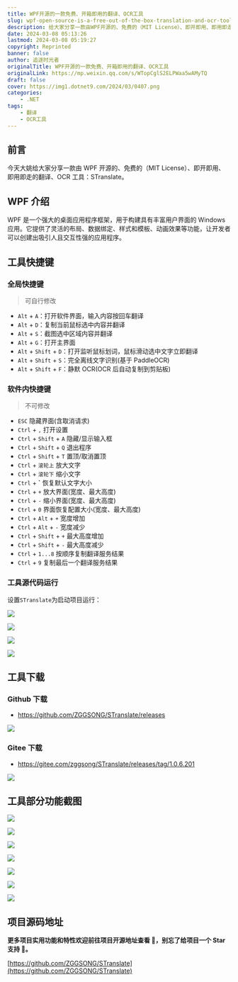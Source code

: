 ```yaml
---
title: WPF开源的一款免费、开箱即用的翻译、OCR工具
slug: wpf-open-source-is-a-free-out-of-the-box-translation-and-ocr-tool
description: 给大家分享一款由WPF开源的、免费的（MIT License）、即开即用、即用即走的翻译、OCR工具：STranslate。
date: 2024-03-08 05:13:26
lastmod: 2024-03-08 05:19:27
copyright: Reprinted
banner: false
author: 追逐时光者
originalTitle: WPF开源的一款免费、开箱即用的翻译、OCR工具
originalLink: https://mp.weixin.qq.com/s/WTopCglS2ELPWaa5wAMyTQ
draft: false
cover: https://img1.dotnet9.com/2024/03/0407.png
categories: 
    - .NET
tags: 
    - 翻译
    - OCR工具
---
```


## **前言**

今天大姚给大家分享一款由 WPF 开源的、免费的（MIT License）、即开即用、即用即走的翻译、OCR 工具：STranslate。

## **WPF 介绍**

WPF 是一个强大的桌面应用程序框架，用于构建具有丰富用户界面的 Windows 应用。它提供了灵活的布局、数据绑定、样式和模板、动画效果等功能，让开发者可以创建出吸引人且交互性强的应用程序。

## **工具快捷键**

### **全局快捷键**

> 可自行修改

- `Alt` + `A`：打开软件界面，输入内容按回车翻译
- `Alt` + `D`：复制当前鼠标选中内容并翻译
- `Alt` + `S`：截图选中区域内容并翻译
- `Alt` + `G`：打开主界面
- `Alt` + `Shift` + `D`：打开监听鼠标划词，鼠标滑动选中文字立即翻译
- `Alt` + `Shift` + `S`：完全离线文字识别(基于 PaddleOCR)
- `Alt` + `Shift` + `F`：静默 OCR(OCR 后自动复制到剪贴板)

### **软件内快捷键**

> 不可修改

- `ESC` 隐藏界面(含取消请求)
- `Ctrl` + `,` 打开设置
- `Ctrl` + `Shift` + `A` 隐藏/显示输入框
- `Ctrl` + `Shift` + `Q` 退出程序
- `Ctrl` + `Shift` + `T` 置顶/取消置顶
- `Ctrl` + `滚轮上` 放大文字
- `Ctrl` + `滚轮下` 缩小文字
- `Ctrl` + **`** 恢复默认文字大小
- `Ctrl` + `+` 放大界面(宽度、最大高度)
- `Ctrl` + `-` 缩小界面(宽度、最大高度)
- `Ctrl` + `0` 界面恢复配置大小(宽度、最大高度)
- `Ctrl` + `Alt` + `+` 宽度增加
- `Ctrl` + `Alt` + `-` 宽度减少
- `Ctrl` + `Shift` + `+` 最大高度增加
- `Ctrl` + `Shift` + `-` 最大高度减少
- `Ctrl` + `1...8` 按顺序复制翻译服务结果
- `Ctrl` + `9` 复制最后一个翻译服务结果

### **工具源代码运行**

设置`STranslate`为启动项目运行：

![](https://img1.dotnet9.com/2024/03/0401.png)

![](https://img1.dotnet9.com/2024/03/0402.png)

![](https://img1.dotnet9.com/2024/03/0403.png)

![](https://img1.dotnet9.com/2024/03/0404.png)

## **工具下载**

### **Github 下载**

- https://github.com/ZGGSONG/STranslate/releases

![](https://img1.dotnet9.com/2024/03/0405.png)

### **Gitee 下载**

- https://gitee.com/zggsong/STranslate/releases/tag/1.0.6.201

![](https://img1.dotnet9.com/2024/03/0406.png)

## **工具部分功能截图**

![](https://img1.dotnet9.com/2024/03/0407.png)

![](https://img1.dotnet9.com/2024/03/0408.png)

![](https://img1.dotnet9.com/2024/03/0409.png)

![](https://img1.dotnet9.com/2024/03/0410.gif)

![](https://img1.dotnet9.com/2024/03/0411.gif)

![](https://img1.dotnet9.com/2024/03/0412.gif)

![](https://img1.dotnet9.com/2024/03/0413.gif)

## 项目源码地址

**更多项目实用功能和特性欢迎前往项目开源地址查看 👀，别忘了给项目一个 Star 支持 💖。**

[https://github.com/ZGGSONG/STranslate](https://github.com/ZGGSONG/STranslate)
